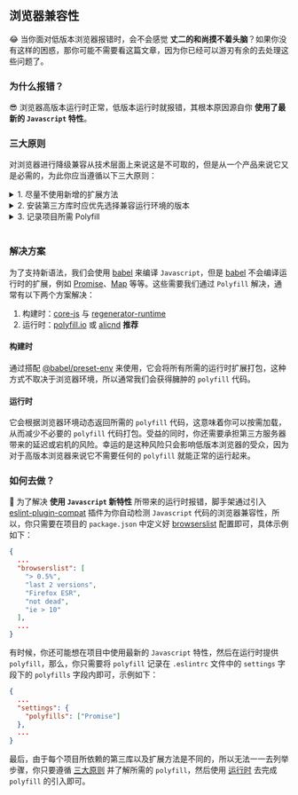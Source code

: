 ## 浏览器兼容性

😂 当你面对低版本浏览器报错时，会不会感觉 **丈二的和尚摸不着头脑**？如果你没有这样的困惑，那你可能不需要看这篇文章，因为你已经可以游刃有余的去处理这些问题了。

### 为什么报错？

😎 浏览器高版本运行时正常，低版本运行时就报错，其根本原因源自你 **使用了最新的 `Javascript` 特性**。

### 三大原则

对浏览器进行降级兼容从技术层面上来说这是不可取的，但是从一个产品来说它又是必需的，为此你应当遵循以下三大原则：

<details>
<summary>1. 尽量不使用新增的扩展方法</summary><br />

方法 | 最低支持 | 替代方法
---|---|---
[String.includes()](https://developer.mozilla.org/zh-CN/docs/Web/JavaScript/Reference/Global_Objects/String/includes) | Edge | [String.indexOf()](https://developer.mozilla.org/zh-CN/docs/Web/JavaScript/Reference/Global_Objects/String/indexOf)
[String.fromCodePoint()](https://developer.mozilla.org/zh-CN/docs/Web/JavaScript/Reference/Global_Objects/String/fromCodePoint) | Edge | [String.fromCharCode()](https://developer.mozilla.org/zh-CN/docs/Web/JavaScript/Reference/Global_Objects/String/fromCharCode)
[String.codePointAt()](https://developer.mozilla.org/zh-CN/docs/Web/JavaScript/Reference/Global_Objects/String/codePointAt) | Edge | [String.charCodeAt()](https://developer.mozilla.org/zh-CN/docs/Web/JavaScript/Reference/Global_Objects/String/charCodeAt)
[String.startsWith()](https://developer.mozilla.org/zh-CN/docs/Web/JavaScript/Reference/Global_Objects/String/startsWith) | Edge | [String.substring()](https://developer.mozilla.org/zh-CN/docs/Web/JavaScript/Reference/Global_Objects/String/substring)
[String.endsWith()](https://developer.mozilla.org/zh-CN/docs/Web/JavaScript/Reference/Global_Objects/String/endsWith) | Edge | [String.substring()](https://developer.mozilla.org/zh-CN/docs/Web/JavaScript/Reference/Global_Objects/String/substring)
[String.normalize()](https://developer.mozilla.org/zh-CN/docs/Web/JavaScript/Reference/Global_Objects/String/normalize) | Edge | 无
[String.padStart()](https://developer.mozilla.org/zh-CN/docs/Web/JavaScript/Reference/Global_Objects/String/padStart) | Edge | [Polyfill](https://github.com/Financial-Times/polyfill-library/blob/master/polyfills/String/prototype/padStart/polyfill.js)
[String.padEnd()](https://developer.mozilla.org/zh-CN/docs/Web/JavaScript/Reference/Global_Objects/String/padEnd) | Edge | [Polyfill](https://github.com/Financial-Times/polyfill-library/blob/master/polyfills/String/prototype/padEnd/polyfill.js)
[String.repeat()](https://developer.mozilla.org/zh-CN/docs/Web/JavaScript/Reference/Global_Objects/String/repeat) | Edge | [Polyfill](https://github.com/Financial-Times/polyfill-library/blob/master/polyfills/String/prototype/repeat/polyfill.js)
[String.matchAll()](https://developer.mozilla.org/zh-CN/docs/Web/JavaScript/Reference/Global_Objects/String/matchAll) | Edge | [Regex](https://developer.mozilla.org/zh-CN/docs/Web/JavaScript/Reference/Global_Objects/RegExp/exec)
[String.trimStart()](https://developer.mozilla.org/zh-CN/docs/Web/JavaScript/Reference/Global_Objects/String/trimLeft) | Edge | [String.replace(/^\s+/g, '')](https://developer.mozilla.org/zh-CN/docs/Web/JavaScript/Reference/Global_Objects/String/replace)
[String.trimEnd()](https://developer.mozilla.org/zh-CN/docs/Web/JavaScript/Reference/Global_Objects/String/trimRight) | Edge | [String.replace(/\s+$/g, '')](https://developer.mozilla.org/zh-CN/docs/Web/JavaScript/Reference/Global_Objects/String/replace)
[String.raw()](https://developer.mozilla.org/zh-CN/docs/Web/JavaScript/Reference/Global_Objects/String/raw) | Edge | [Polyfill](https://github.com/Financial-Times/polyfill-library/blob/master/polyfills/String/raw/polyfill.js)
[Number.isFinite()](https://developer.mozilla.org/zh-CN/docs/Web/JavaScript/Reference/Global_Objects/Number/isFinite) | Edge | [Polyfill](https://github.com/Financial-Times/polyfill-library/blob/master/polyfills/Number/isFinite/polyfill.js)
[Number.isNaN()](https://developer.mozilla.org/zh-CN/docs/Web/JavaScript/Reference/Global_Objects/Number/isNaN) | Edge | [Polyfill](https://github.com/Financial-Times/polyfill-library/blob/master/polyfills/Number/isNaN/polyfill.js)
[Number.parseInt()](https://developer.mozilla.org/zh-CN/docs/Web/JavaScript/Reference/Global_Objects/Number/parseInt) | Edge | [parseInt](https://developer.mozilla.org/zh-CN/docs/Web/JavaScript/Reference/Global_Objects/parseInt)
[Number.parseFloat()](https://developer.mozilla.org/zh-CN/docs/Web/JavaScript/Reference/Global_Objects/Number/parseFloat) | Edge | [parseFloat](https://developer.mozilla.org/zh-CN/docs/Web/JavaScript/Reference/Global_Objects/parseFloat)
[Number.isInteger()](https://developer.mozilla.org/zh-CN/docs/Web/JavaScript/Reference/Global_Objects/Number/isInteger) | Edge | [Polyfill](https://github.com/Financial-Times/polyfill-library/blob/master/polyfills/Number/isInteger/polyfill.js)
[Number.EPSILON()](https://developer.mozilla.org/zh-CN/docs/Web/JavaScript/Reference/Global_Objects/Number/EPSILON) | Edge | Math.pow(2, -52)
[Number.isSafeInteger()](https://developer.mozilla.org/zh-CN/docs/Web/JavaScript/Reference/Global_Objects/Number/isSafeInteger) | Edge | [Polyfill](https://github.com/Financial-Times/polyfill-library/blob/master/polyfills/Number/isSafeInteger/polyfill.js)
[Math.trunc()](https://developer.mozilla.org/zh-CN/docs/Web/JavaScript/Reference/Global_Objects/Math/trunc) | Edge | [Polyfill](https://github.com/Financial-Times/polyfill-library/blob/master/polyfills/Math/trunc/polyfill.js)
[Math.sign()](https://developer.mozilla.org/zh-CN/docs/Web/JavaScript/Reference/Global_Objects/Math/sign) | Edge | [Polyfill](https://github.com/Financial-Times/polyfill-library/blob/master/polyfills/Math/sign/polyfill.js)
[Math.cbrt()](https://developer.mozilla.org/zh-CN/docs/Web/JavaScript/Reference/Global_Objects/Math/cbrt) | Edge | [Polyfill](https://github.com/Financial-Times/polyfill-library/blob/master/polyfills/Math/cbrt/polyfill.js)
[Math.clz32()](https://developer.mozilla.org/zh-CN/docs/Web/JavaScript/Reference/Global_Objects/Math/clz32) | Edge | [Polyfill](https://github.com/Financial-Times/polyfill-library/blob/master/polyfills/Math/clz32/polyfill.js)
[Math.imul()](https://developer.mozilla.org/zh-CN/docs/Web/JavaScript/Reference/Global_Objects/Math/imul) | Edge | [Polyfill](https://github.com/Financial-Times/polyfill-library/blob/master/polyfills/Math/imul/polyfill.js)
[Math.fround()](https://developer.mozilla.org/zh-CN/docs/Web/JavaScript/Reference/Global_Objects/Math/fround) | Edge | [Polyfill](https://github.com/Financial-Times/polyfill-library/blob/master/polyfills/Math/fround/polyfill.js)
[Math.hypot()](https://developer.mozilla.org/zh-CN/docs/Web/JavaScript/Reference/Global_Objects/Math/hypot) | Edge | [Polyfill](https://github.com/Financial-Times/polyfill-library/blob/master/polyfills/Math/hypot/polyfill.js)
[Math.expm1()](https://developer.mozilla.org/zh-CN/docs/Web/JavaScript/Reference/Global_Objects/Math/expm1) | Edge | [Polyfill](https://github.com/Financial-Times/polyfill-library/blob/master/polyfills/Math/expm1/polyfill.js)
[Math.log1p()](https://developer.mozilla.org/zh-CN/docs/Web/JavaScript/Reference/Global_Objects/Math/log1p) | Edge | [Polyfill](https://github.com/Financial-Times/polyfill-library/blob/master/polyfills/Math/log1p/polyfill.js)
[Math.log10()](https://developer.mozilla.org/zh-CN/docs/Web/JavaScript/Reference/Global_Objects/Math/log10) | Edge | [Polyfill](https://github.com/Financial-Times/polyfill-library/blob/master/polyfills/Math/log10/polyfill.js)
[Math.log2()](https://developer.mozilla.org/zh-CN/docs/Web/JavaScript/Reference/Global_Objects/Math/log2) | Edge | [Polyfill](https://github.com/Financial-Times/polyfill-library/blob/master/polyfills/Math/log2/polyfill.js)
[Math.sinh()](https://developer.mozilla.org/zh-CN/docs/Web/JavaScript/Reference/Global_Objects/Math/sinh) | Edge | [Polyfill](https://github.com/Financial-Times/polyfill-library/blob/master/polyfills/Math/sinh/polyfill.js)
[Math.cosh()](https://developer.mozilla.org/zh-CN/docs/Web/JavaScript/Reference/Global_Objects/Math/cosh) | Edge | [Polyfill](https://github.com/Financial-Times/polyfill-library/blob/master/polyfills/Math/cosh/polyfill.js)
[Math.cosh()](https://developer.mozilla.org/zh-CN/docs/Web/JavaScript/Reference/Global_Objects/Math/cosh) | Edge | [Polyfill](https://github.com/Financial-Times/polyfill-library/blob/master/polyfills/Math/cosh/polyfill.js)
[Math.tanh()](https://developer.mozilla.org/zh-CN/docs/Web/JavaScript/Reference/Global_Objects/Math/tanh) | Edge | [Polyfill](https://github.com/Financial-Times/polyfill-library/blob/master/polyfills/Math/tanh/polyfill.js)
[Math.asinh()](https://developer.mozilla.org/zh-CN/docs/Web/JavaScript/Reference/Global_Objects/Math/asinh) | Edge | [Polyfill](https://github.com/Financial-Times/polyfill-library/blob/master/polyfills/Math/asinh/polyfill.js)
[Math.acosh()](https://developer.mozilla.org/zh-CN/docs/Web/JavaScript/Reference/Global_Objects/Math/acosh) | Edge | [Polyfill](https://github.com/Financial-Times/polyfill-library/blob/master/polyfills/Math/acosh/polyfill.js)
[Math.atanh()](https://developer.mozilla.org/zh-CN/docs/Web/JavaScript/Reference/Global_Objects/Math/atanh) | Edge | [Polyfill](https://github.com/Financial-Times/polyfill-library/blob/master/polyfills/Math/atanh/polyfill.js)
[Array.from()](https://developer.mozilla.org/zh-CN/docs/Web/JavaScript/Reference/Global_Objects/Array/from) | Edge | [Polyfill](https://github.com/Financial-Times/polyfill-library/blob/master/polyfills/Array/from/polyfill.js)
[Array.of()](https://developer.mozilla.org/zh-CN/docs/Web/JavaScript/Reference/Global_Objects/Array/of) | Edge | [Array.slice()](https://developer.mozilla.org/zh-CN/docs/Web/JavaScript/Reference/Global_Objects/Array/slice)
[Array.copyWithin()](https://developer.mozilla.org/zh-CN/docs/Web/JavaScript/Reference/Global_Objects/Array/copyWithin) | Edge | [Polyfill](https://github.com/Financial-Times/polyfill-library/blob/master/polyfills/Array/prototype/copyWithin/polyfill.js)
[Array.find()](https://developer.mozilla.org/zh-CN/docs/Web/JavaScript/Reference/Global_Objects/Array/find) | Edge | [Polyfill](https://github.com/Financial-Times/polyfill-library/blob/master/polyfills/Array/prototype/find/polyfill.js)
[Array.findIndex()](https://developer.mozilla.org/zh-CN/docs/Web/JavaScript/Reference/Global_Objects/Array/findIndex) | Edge | [Polyfill](https://github.com/Financial-Times/polyfill-library/blob/master/polyfills/Array/prototype/findIndex/polyfill.js)
[Array.fill()](https://developer.mozilla.org/zh-CN/docs/Web/JavaScript/Reference/Global_Objects/Array/fill) | Edge | [Polyfill](https://github.com/Financial-Times/polyfill-library/blob/master/polyfills/Array/prototype/fill/polyfill.js)
[Array.entries()](https://developer.mozilla.org/zh-CN/docs/Web/JavaScript/Reference/Global_Objects/Array/entries) | Edge | [Polyfill](https://github.com/Financial-Times/polyfill-library/blob/master/polyfills/Array/prototype/entries/polyfill.js)
[Array.keys()](https://developer.mozilla.org/zh-CN/docs/Web/JavaScript/Reference/Global_Objects/Array/keys) | Edge | [Polyfill](https://github.com/Financial-Times/polyfill-library/blob/master/polyfills/Array/prototype/keys/polyfill.js)
[Array.values()](https://developer.mozilla.org/zh-CN/docs/Web/JavaScript/Reference/Global_Objects/Array/values) | Edge | [Polyfill](https://github.com/Financial-Times/polyfill-library/blob/master/polyfills/Array/prototype/values/polyfill.js)
[Array.includes()](https://developer.mozilla.org/zh-CN/docs/Web/JavaScript/Reference/Global_Objects/Array/includes) | Edge | [Polyfill](https://github.com/Financial-Times/polyfill-library/blob/master/polyfills/Array/prototype/includes/polyfill.js)
[Array.flat()](https://developer.mozilla.org/zh-CN/docs/Web/JavaScript/Reference/Global_Objects/Array/flat) | Edge | [Polyfill](https://github.com/Financial-Times/polyfill-library/blob/master/polyfills/Array/prototype/flat/polyfill.js)
[Array.flatMap()](https://developer.mozilla.org/zh-CN/docs/Web/JavaScript/Reference/Global_Objects/Array/flatMap) | Edge | [Polyfill](https://github.com/Financial-Times/polyfill-library/blob/master/polyfills/Array/prototype/flatMap/polyfill.js)
[Object.is()](https://developer.mozilla.org/zh-CN/docs/Web/JavaScript/Reference/Global_Objects/Object/is) | Edge | [Polyfill](https://github.com/Financial-Times/polyfill-library/blob/master/polyfills/Object/is/polyfill.js)
[Object.assign()](https://developer.mozilla.org/zh-CN/docs/Web/JavaScript/Reference/Global_Objects/Object/assign) | Edge | [Polyfill](https://github.com/Financial-Times/polyfill-library/blob/master/polyfills/Object/assign/polyfill.js)
[Object.getOwnPropertyDescriptors()](https://developer.mozilla.org/zh-CN/docs/Web/JavaScript/Reference/Global_Objects/Object/getOwnPropertyDescriptors) | Edge | [Polyfill](https://github.com/Financial-Times/polyfill-library/blob/master/polyfills/Object/getOwnPropertyDescriptors/polyfill.js)
[Object.setPrototypeOf()](https://developer.mozilla.org/zh-CN/docs/Web/JavaScript/Reference/Global_Objects/Object/setPrototypeOf) | IE11 | [Polyfill](https://github.com/Financial-Times/polyfill-library/blob/master/polyfills/Object/setPrototypeOf/polyfill.js)
[Object.values()](https://developer.mozilla.org/zh-CN/docs/Web/JavaScript/Reference/Global_Objects/Object/values) | Edge | [Polyfill](https://github.com/Financial-Times/polyfill-library/blob/master/polyfills/Object/values/polyfill.js)
[Object.entries()](https://developer.mozilla.org/zh-CN/docs/Web/JavaScript/Reference/Global_Objects/Object/entries) | Edge | [Polyfill](https://github.com/Financial-Times/polyfill-library/blob/master/polyfills/Object/entries/polyfill.js)
[Object.fromEntries()](https://developer.mozilla.org/zh-CN/docs/Web/JavaScript/Reference/Global_Objects/Object/fromEntries) | Edge | [Polyfill](https://github.com/Financial-Times/polyfill-library/blob/master/polyfills/Object/fromEntries/polyfill.js)
<br />
</details>

<details>
<summary>2. 安装第三方库时应优先选择兼容运行环境的版本</summary><br />

包名 | 最低支持 | polyfills
---|---|---
[react-dom@>=16.0.0](https://zh-hans.reactjs.org/docs/react-dom.html#browser-support) | IE9+ | [Map](https://developer.mozilla.org/en-US/docs/Web/JavaScript/Reference/Global_Objects/Map)、[Set](https://developer.mozilla.org/en-US/docs/Web/JavaScript/Reference/Global_Objects/Set)
[react-intl@>=4.0.0](https://github.com/formatjs/react-intl/blob/master/docs/Getting-Started.md#runtime-requirements) | IE11+ | Intl
[@loadable/components](https://loadable-components.com/docs/faq/#which-browsers-are-supported) | IE9+ | Map、Set
<br />
</details>

<details>
<summary>3. 记录项目所需 Polyfill</summary><br />
俗话说：好记性不如烂笔头，养成良好的笔记习惯，可以让你游刃有余的去处理浏览器的兼容性问题
</details>
<br />

### 解决方案

为了支持新语法，我们会使用 [babel](https://babeljs.io/) 来编译 `Javascript`，但是 [babel](https://babeljs.io/) 不会编译运行时的扩展，例如 [Promise](https://developer.mozilla.org/zh-CN/docs/Web/JavaScript/Reference/Global_Objects/Promise)、[Map](https://developer.mozilla.org/zh-CN/docs/Web/JavaScript/Reference/Global_Objects/Map) 等等。这些需要我们通过 `Polyfill` 解决，通常有以下两个方案解决：

  1. 构建时：[core-js](https://www.npmjs.com/package/core-js) 与 [regenerator-runtime](https://www.npmjs.com/package/regenerator-runtime)
  2. 运行时：[polyfill.io](https://polyfill.io/) 或 [alicnd](https://polyfill.alicdn.com) **推荐**  

#### 构建时

通过搭配 [@babel/preset-env](https://www.npmjs.com/package/@babel/preset-env) 来使用，它会将所有所需的运行时扩展打包，这种方式不取决于浏览器环境，所以通常我们会获得臃肿的 `polyfill` 代码。

#### 运行时

它会根据浏览器环境动态返回所需的 `polyfill` 代码，这意味着你可以按需加载，从而减少不必要的 `polyfill` 代码打包。受益的同时，你还需要承担第三方服务器带来的延迟或宕机的风险。幸运的是这种风险只会影响低版本浏览器的受众，因为对于高版本浏览器来说它不需要任何的 `polyfill` 就能正常的运行起来。

### 如何去做？

🥳 为了解决 **使用 `Javascript` 新特性** 所带来的运行时报错，脚手架通过引入 [eslint-plugin-compat](https://www.npmjs.com/package/eslint-plugin-compat) 插件为你自动检测 `Javascript` 代码的浏览器兼容性，所以，你只需要在项目的 `package.json` 中定义好 [browserslist](https://github.com/browserslist/browserslist) 配置即可，具体示例如下：

```json
{
  ...
  "browserslist": [
    "> 0.5%",
    "last 2 versions",
    "Firefox ESR",
    "not dead",
    "ie > 10"
  ],
  ...
}
```

有时候，你还可能想在项目中使用最新的 `Javascript` 特性，然后在运行时提供 `polyfill`，那么，你只需要将 `polyfill` 记录在 `.eslintrc` 文件中的 `settings` 字段下的 `polyfills` 字段内即可，示例如下：

```json
{
  ...
  "settings": {
    "polyfills": ["Promise"]
  },
  ...
}
```

最后，由于每个项目所依赖的第三库以及扩展方法是不同的，所以无法一一去列举步骤，你只要遵循  [三大原则](#三大原则) 并了解所需的 `polyfill`，然后使用 [运行时](#运行时) 去完成 `polyfill` 的引入即可。
